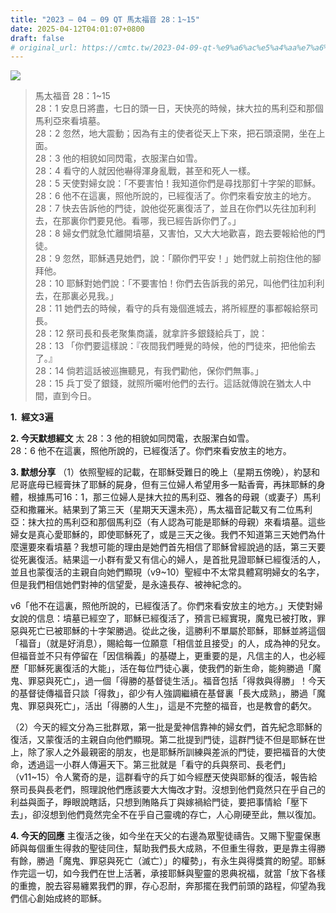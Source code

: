 ```yaml
---
title: "2023 – 04 – 09 QT 馬太福音 28：1~15"
date: 2025-04-12T04:01:07+0800
draft: false
# original_url: https://cmtc.tw/2023-04-09-qt-%e9%a6%ac%e5%a4%aa%e7%a6%8f%e9%9f%b3-28%ef%bc%9a115
---
```


![](/images/qt.jpg)
> 馬太福音 28：1\~15  
> 28：1 安息日將盡，七日的頭一日，天快亮的時候，抹大拉的馬利亞和那個馬利亞來看墳墓。  
> 28：2 忽然，地大震動；因為有主的使者從天上下來，把石頭滾開，坐在上面。  
> 28：3 他的相貌如同閃電，衣服潔白如雪。  
> 28：4 看守的人就因他嚇得渾身亂戰，甚至和死人一樣。  
> 28：5 天使對婦女說：「不要害怕！我知道你們是尋找那釘十字架的耶穌。  
> 28：6 他不在這裏，照他所說的，已經復活了。你們來看安放主的地方。  
> 28：7 快去告訴他的門徒，說他從死裏復活了，並且在你們以先往加利利去，在那裏你們要見他。看哪，我已經告訴你們了。」  
> 28：8 婦女們就急忙離開墳墓，又害怕，又大大地歡喜，跑去要報給他的門徒。  
> 28：9 忽然，耶穌遇見她們，說：「願你們平安！」她們就上前抱住他的腳拜他。  
> 28：10 耶穌對她們說：「不要害怕！你們去告訴我的弟兄，叫他們往加利利去，在那裏必見我。」  
> 28：11 她們去的時候，看守的兵有幾個進城去，將所經歷的事都報給祭司長。  
> 28：12 祭司長和長老聚集商議，就拿許多銀錢給兵丁，說：  
> 28：13 「你們要這樣說：『夜間我們睡覺的時候，他的門徒來，把他偷去了。』  
> 28：14 倘若這話被巡撫聽見，有我們勸他，保你們無事。」  
> 28：15 兵丁受了銀錢，就照所囑咐他們的去行。這話就傳說在猶太人中間，直到今日。

**1.  經文3遍**

**2. 今天默想經文**
太 28：3 他的相貌如同閃電，衣服潔白如雪。  
28：6 他不在這裏，照他所說的，已經復活了。你們來看安放主的地方。

**3. 默想分享**
（1）依照聖經的記載，在耶穌受難日的晚上（星期五傍晚），約瑟和尼哥底母已經膏抹了耶穌的屍身，但有三位婦人希望用多一點香膏，再抹耶穌的身體，根據馬可16：1，那三位婦人是抹大拉的馬利亞、雅各的母親（或妻子）馬利亞和撒羅米。結果到了第三天（星期天天還未亮），馬太福音記載又有二位馬利亞：抹大拉的馬利亞和那個馬利亞（有人認為可能是耶穌的母親）來看墳墓。這些婦女是真心愛耶穌的，即使耶穌死了，或是三天之後。我們不知道第三天她們為什麼還要來看墳墓？我想可能的理由是她們首先相信了耶穌曾經說過的話，第三天要從死裏復活。結果這一小群有愛又有信心的婦人，是首批見證耶穌已經復活的人，並且也蒙復活的主親自向她們顯現（v9\~10）聖經中不太常具體寫明婦女的名字，但是我們相信她們對神的信望愛，是永遠長存、被神紀念的。

v6「他不在這裏，照他所說的，已經復活了。你們來看安放主的地方。」天使對婦女說的信息：墳墓已經空了，耶穌已經復活了，預言已經實現，魔鬼已被打敗，罪惡與死亡已被耶穌的十字架勝過。從此之後，這勝利不單屬於耶穌，耶穌並將這個「福音」（就是好消息），賜給每一位願意「相信並且接受」的人，成為神的兒女。但福音並不只有停留在「因信稱義」的基礎上，更重要的是，凡信主的人，也必經歷「耶穌死裏復活的大能」，活在每位門徒心裏，使我們的新生命，能夠勝過「魔鬼、罪惡與死亡」，過一個「得勝的基督徒生活」。福音包括「得救與得勝」！今天的基督徒傳福音只談「得救」，卻少有人強調繼續在基督裏「長大成熟」，勝過「魔鬼、罪惡與死亡」，活出「得勝的人生」，這是不完整的福音，也是教會的虧欠。

（2）今天的經文分為三批群眾，第一批是愛神信靠神的婦女們，首先紀念耶穌的復活，又蒙復活的主親自向他們顯現。第二批提到門徒，這群門徒不但是耶穌在世上，除了家人之外最親密的朋友，也是耶穌所訓練與差派的門徒，要把福音的大使命，透過這一小群人傳遍天下。第三批就是「看守的兵與祭司、長老們」（v11\~15）令人驚奇的是，這群看守的兵丁如今經歷天使與耶穌的復活，報告給祭司長與長老們，照理說他們應該要大大悔改才對。沒想到他們竟然只在乎自己的利益與面子，睜眼說瞎話，只想到賄賂兵丁與嫁禍給門徒，要把事情給「壓下去」，卻沒想到他們竟然完全不在乎自己靈魂的存亡，人心剛硬至此，無以復加。

**4. 今天的回應**
主復活之後，如今坐在天父的右邊為眾聖徒禱告。又賜下聖靈保惠師與每個重生得救的聖徒同住，幫助我們長大成熟，不但重生得救，更是靠主得勝有餘，勝過「魔鬼、罪惡與死亡（滅亡）」的權勢」，有永生與得獎賞的盼望。耶穌作完這一切，如今我們在世上活著，承接耶穌與聖靈的恩典祝福，就當「放下各樣的重擔，脫去容易纏累我們的罪，存心忍耐，奔那擺在我們前頭的路程，仰望為我們信心創始成終的耶穌。
